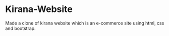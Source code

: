 # Kirana-Website


Made a clone of kirana website which is an e-commerce site using html, css and bootstrap.
